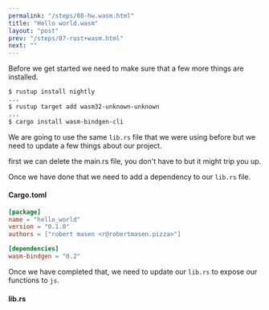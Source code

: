 ```yaml
---
permalink: "/steps/08-hw.wasm.html"
title: "Hello world.wasm"
layout: "post"
prev: "/steps/07-rust+wasm.html"
next: ""
---
```

<div class="explain">
Before we get started we need to make sure that a few more things are installed.
</div>

```bash
$ rustup install nightly 
...
$ rustup target add wasm32-unknown-unknown
...
$ cargo install wasm-bindgen-cli
```
<div class="explain">
We are going to use the same <code>lib.rs</code> file that we were using before but we need to update a few things about our project.

first we can delete the main.rs file, you don't have to but it might trip you up.

Once we have done that we need to add a dependency to our <code>lib.rs</code> file.
</div>

#### Cargo.toml
```toml
[package]
name = "hello_world"
version = "0.1.0"
authors = ["robert masen <r@robertmasen.pizza>"]

[dependencies]
wasm-bindgen = "0.2"

```

Once we have completed that, we need to update our <code>lib.rs</code> to expose our functions to <code>js</code>.

#### lib.rs
